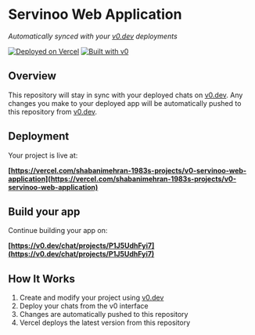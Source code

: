 # Servinoo Web Application

*Automatically synced with your [v0.dev](https://v0.dev) deployments*

[![Deployed on Vercel](https://img.shields.io/badge/Deployed%20on-Vercel-black?style=for-the-badge&logo=vercel)](https://vercel.com/shabanimehran-1983s-projects/v0-servinoo-web-application)
[![Built with v0](https://img.shields.io/badge/Built%20with-v0.dev-black?style=for-the-badge)](https://v0.dev/chat/projects/P1J5UdhFyi7)

## Overview

This repository will stay in sync with your deployed chats on [v0.dev](https://v0.dev).
Any changes you make to your deployed app will be automatically pushed to this repository from [v0.dev](https://v0.dev).

## Deployment

Your project is live at:

**[https://vercel.com/shabanimehran-1983s-projects/v0-servinoo-web-application](https://vercel.com/shabanimehran-1983s-projects/v0-servinoo-web-application)**

## Build your app

Continue building your app on:

**[https://v0.dev/chat/projects/P1J5UdhFyi7](https://v0.dev/chat/projects/P1J5UdhFyi7)**

## How It Works

1. Create and modify your project using [v0.dev](https://v0.dev)
2. Deploy your chats from the v0 interface
3. Changes are automatically pushed to this repository
4. Vercel deploys the latest version from this repository